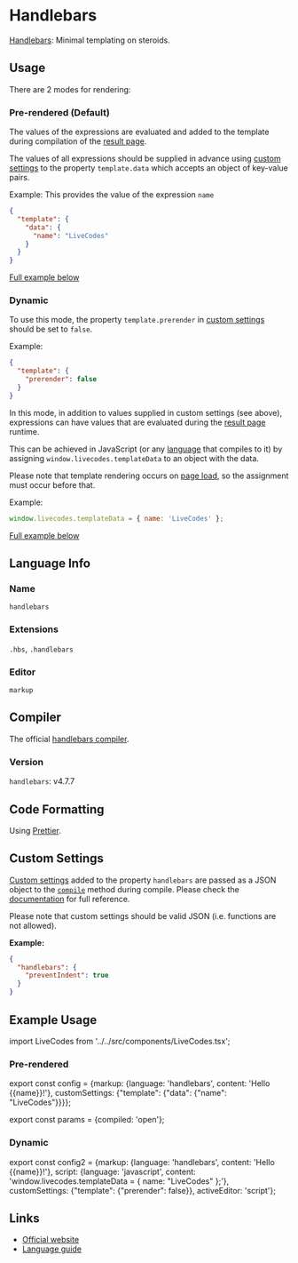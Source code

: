 # Handlebars

[Handlebars](https://handlebarsjs.com/): Minimal templating on steroids.

## Usage

There are 2 modes for rendering:

### Pre-rendered (Default)

The values of the expressions are evaluated and added to the template during compilation of the [result page](../features/result.md).

The values of all expressions should be supplied in advance using [custom settings](../advanced/custom-settings.md) to the property `template.data` which accepts an object of key-value pairs.

Example: This provides the value of the expression `name`

```json title="Custom Settings"
{
  "template": {
    "data": {
      "name": "LiveCodes"
    }
  }
}
```

[Full example below](#pre-rendered)

### Dynamic

To use this mode, the property `template.prerender` in [custom settings](../advanced/custom-settings.md) should be set to `false`.

Example:

```json title="Custom Settings"
{
  "template": {
    "prerender": false
  }
}
```

In this mode, in addition to values supplied in custom settings (see above), expressions can have values that are evaluated during the [result page](../features/result.md) runtime.

This can be achieved in JavaScript (or any [language](../languages/index.md) that compiles to it) by assigning `window.livecodes.templateData` to an object with the data.

Please note that template rendering occurs on [page load](https://developer.mozilla.org/en-US/docs/Web/API/Window/load_event), so the assignment must occur before that.

Example:

```js title="Script Editor (JS)"
window.livecodes.templateData = { name: 'LiveCodes' };
```

[Full example below](#dynamic-1)

## Language Info

### Name

`handlebars`

### Extensions

`.hbs`, `.handlebars`

### Editor

`markup`

## Compiler

The official [handlebars compiler](https://www.npmjs.com/package/handlebars).

### Version

`handlebars`: v4.7.7

## Code Formatting

Using [Prettier](https://prettier.io/).

## Custom Settings

[Custom settings](../advanced/custom-settings.md) added to the property `handlebars` are passed as a JSON object to the [`compile`](https://handlebarsjs.com/api-reference/compilation.html#handlebars-compile-template-options) method during compile. Please check the [documentation](https://handlebarsjs.com/api-reference/compilation.html#handlebars-compile-template-options) for full reference.

Please note that custom settings should be valid JSON (i.e. functions are not allowed).

**Example:**

```json title="Custom Settings"
{
  "handlebars": {
    "preventIndent": true
  }
}
```

## Example Usage

import LiveCodes from '../../src/components/LiveCodes.tsx';

### Pre-rendered

export const config = {markup: {language: 'handlebars', content: 'Hello {{name}}!'}, customSettings: {"template": {"data": {"name": "LiveCodes"}}}};

export const params = {compiled: 'open'};

<LiveCodes config={config} params={params}></LiveCodes>

### Dynamic

export const config2 = {markup: {language: 'handlebars', content: 'Hello {{name}}!'}, script: {language: 'javascript', content: 'window.livecodes.templateData = { name: "LiveCodes" };'}, customSettings: {"template": {"prerender": false}}, activeEditor: 'script'};

<LiveCodes config={config2}></LiveCodes>

## Links

- [Official website](https://handlebarsjs.com/)
- [Language guide](https://handlebarsjs.com/guide/)
